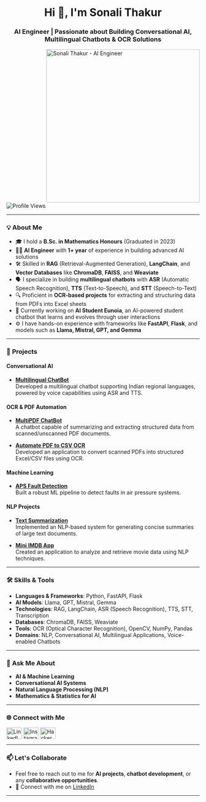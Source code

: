 <h1 align="center">Hi 👋, I'm Sonali Thakur</h1>
<h3 align="center">AI Engineer | Passionate about Building Conversational AI, Multilingual Chatbots & OCR Solutions</h3>

<!-- AI-Generated Image -->
<img align="right" alt="Sonali Thakur - AI Engineer" width="400" src="A_realistic_illustration_of_a_22-year-old_female_A.png">

<p align="left"> <img src="https://komarev.com/ghpvc/?username=sonali123123&label=Profile%20Views&color=0e75b6&style=flat" alt="Profile Views" /> </p>

---

### 💡 **About Me**
- 🎓 I hold a **B.Sc. in Mathematics Honours** (Graduated in 2023)  
- 👩‍💻 **AI Engineer** with **1+ year** of experience in building advanced AI solutions  
- 🛠️ Skilled in **RAG** (Retrieval-Augmented Generation), **LangChain**, and **Vector Databases** like **ChromaDB**, **FAISS**, and **Weaviate**  
- 🗣️ I specialize in building **multilingual chatbots** with **ASR** (Automatic Speech Recognition), **TTS** (Text-to-Speech), and **STT** (Speech-to-Text)  
- 🔍 Proficient in **OCR-based projects** for extracting and structuring data from PDFs into Excel sheets  
- 🚀 Currently working on **AI Student Eunoia**, an AI-powered student chatbot that learns and evolves through user interactions  
- ⚙️ I have hands-on experience with frameworks like **FastAPI**, **Flask**, and models such as **Llama, Mistral, GPT, and Gemma**  

---

### 🚀 **Projects**

#### Conversational AI
- **[Multilingual ChatBot](https://github.com/sonali123123/Multilingual_ChatBot)**  
   Developed a multilingual chatbot supporting Indian regional languages, powered by voice capabilities using ASR and TTS.

 

#### OCR & PDF Automation
- **[MultiPDF ChatBot](https://github.com/sonali123123/MultiPDF_ChatBot)**  
   A chatbot capable of summarizing and extracting structured data from scanned/unscanned PDF documents.  

- **[Automate PDF to CSV OCR](https://github.com/sonali123123/Automate_PDF_to_CSV)**  
   Developed an application to convert scanned PDFs into structured Excel/CSV files using OCR.  

#### Machine Learning
- **[APS Fault Detection](https://github.com/sonali123123/aps-fault-detection)**  
   Built a robust ML pipeline to detect faults in air pressure systems.  

#### NLP Projects
- **[Text Summarization](https://github.com/sonali123123/Text-Summarization-Project)**  
   Implemented an NLP-based system for generating concise summaries of large text documents.  

- **[Mini IMDB App](https://github.com/sonali123123/Mini-IMDB-app)**  
   Created an application to analyze and retrieve movie data using NLP techniques.  

---

### 🛠️ **Skills & Tools**
- **Languages & Frameworks**: Python, FastAPI, Flask  
- **AI Models**: Llama, GPT, Mistral, Gemma  
- **Technologies**: RAG, LangChain, ASR (Speech Recognition), TTS, STT, Transcription  
- **Databases**: ChromaDB, FAISS, Weaviate  
- **Tools**: OCR (Optical Character Recognition), OpenCV, NumPy, Pandas  
- **Domains**: NLP, Conversational AI, Multilingual Applications, Voice-enabled Chatbots  

---

### 💬 **Ask Me About**
- **AI & Machine Learning**  
- **Conversational AI Systems**  
- **Natural Language Processing (NLP)**  
- **Mathematics & Statistics for AI**  

---

### 🌐 **Connect with Me**
<p align="left">
<a href="https://linkedin.com/in/sonali-thakur-443a37241" target="blank"><img align="center" src="https://raw.githubusercontent.com/rahuldkjain/github-profile-readme-generator/master/src/images/icons/Social/linked-in-alt.svg" alt="LinkedIn" height="30" width="40" /></a>
<a href="https://instagram.com/thakur_sonali21" target="blank"><img align="center" src="https://raw.githubusercontent.com/rahuldkjain/github-profile-readme-generator/master/src/images/icons/Social/instagram.svg" alt="Instagram" height="30" width="40" /></a>
<a href="https://www.hackerrank.com/sonalithakur196" target="blank"><img align="center" src="https://raw.githubusercontent.com/rahuldkjain/github-profile-readme-generator/master/src/images/icons/Social/hackerrank.svg" alt="HackerRank" height="30" width="40" /></a>
</p>

---

### 📫 **Let's Collaborate**
- Feel free to reach out to me for **AI projects**, **chatbot development**, or any **collaborative opportunities**.  
- 📧 Connect with me on [LinkedIn](https://www.linkedin.com/in/sonali-thakur-443a37241)  

---



